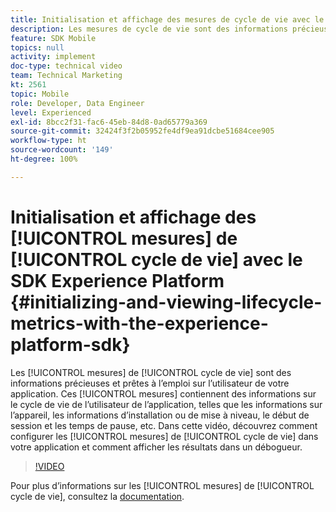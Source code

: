 ```yaml
---
title: Initialisation et affichage des mesures de cycle de vie avec le SDK Experience Platform
description: Les mesures de cycle de vie sont des informations précieuses et prêtes à lʼemploi sur lʼutilisateur de votre application. Ces mesures contiennent des informations sur le cycle de vie de lʼutilisateur de lʼapplication, telles que les informations sur lʼappareil, les informations dʼinstallation ou de mise à niveau, le début de session et les temps de pause, etc. Dans cette vidéo, découvrez comment configurer des mesures de cycle de vie dans votre application et comment afficher les résultats dans un débogueur.
feature: SDK Mobile
topics: null
activity: implement
doc-type: technical video
team: Technical Marketing
kt: 2561
topic: Mobile
role: Developer, Data Engineer
level: Experienced
exl-id: 8bcc2f31-fac6-45eb-84d8-0ad65779a369
source-git-commit: 32424f3f2b05952fe4df9ea91dcbe51684cee905
workflow-type: ht
source-wordcount: '149'
ht-degree: 100%

---
```


# Initialisation et affichage des [!UICONTROL mesures] de [!UICONTROL cycle de vie] avec le SDK Experience Platform {#initializing-and-viewing-lifecycle-metrics-with-the-experience-platform-sdk}

Les [!UICONTROL mesures] de [!UICONTROL cycle de vie] sont des informations précieuses et prêtes à lʼemploi sur lʼutilisateur de votre application. Ces [!UICONTROL mesures] contiennent des informations sur le cycle de vie de lʼutilisateur de lʼapplication, telles que les informations sur lʼappareil, les informations dʼinstallation ou de mise à niveau, le début de session et les temps de pause, etc. Dans cette vidéo, découvrez comment configurer les [!UICONTROL mesures] de [!UICONTROL cycle de vie] dans votre application et comment afficher les résultats dans un débogueur.

>[!VIDEO](https://video.tv.adobe.com/v/26258/?quality=12)

Pour plus dʼinformations sur les [!UICONTROL mesures] de [!UICONTROL cycle de vie], consultez la [documentation](https://aep-sdks.gitbook.io/docs/using-mobile-extensions/mobile-core/lifecycle).
